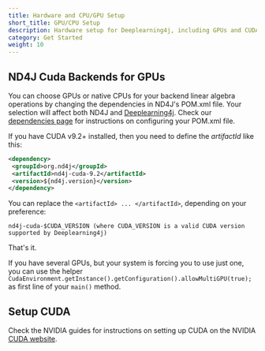 ```yaml
---
title: Hardware and CPU/GPU Setup
short_title: GPU/CPU Setup
description: Hardware setup for Deeplearning4j, including GPUs and CUDA.
category: Get Started
weight: 10
---
```


## ND4J Cuda Backends for GPUs

You can choose GPUs or native CPUs for your backend linear algebra operations by changing the dependencies in ND4J's POM.xml file. Your selection will affect both ND4J and [Deeplearning4j](http://deeplearning4j.org). Check our [dependencies page](dependencies.html) for instructions on configuring your POM.xml file.

If you have CUDA v9.2+ installed, then you need to define the _artifactId_ like this:
```xml
<dependency>
 <groupId>org.nd4j</groupId>
 <artifactId>nd4j-cuda-9.2</artifactId>
 <version>${nd4j.version}</version>
</dependency>
```

You can replace the `<artifactId> ... </artifactId>`, depending on your preference:

```
nd4j-cuda-$CUDA_VERSION (where CUDA_VERSION is a valid CUDA version supported by Deeplearning4j)
```

That's it.

If you have several GPUs, but your system is forcing you to use just one, you can use the helper `CudaEnvironment.getInstance().getConfiguration().allowMultiGPU(true);` as first line of your `main()` method.


## Setup CUDA

Check the NVIDIA guides for instructions on setting up CUDA on the NVIDIA [CUDA website](http://docs.nvidia.com/cuda/).